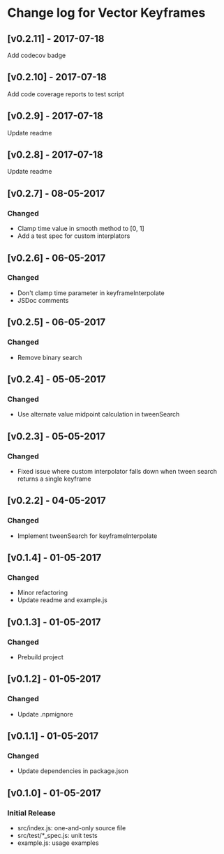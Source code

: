 # Change log for Vector Keyframes

## [v0.2.11] - 2017-07-18
Add codecov badge

## [v0.2.10] - 2017-07-18
Add code coverage reports to test script

## [v0.2.9] - 2017-07-18
Update readme

## [v0.2.8] - 2017-07-18
Update readme

## [v0.2.7] - 08-05-2017
### Changed
- Clamp time value in smooth method to [0, 1]
- Add a test spec for custom interplators

## [v0.2.6] - 06-05-2017
### Changed
- Don't clamp time parameter in keyframeInterpolate
- JSDoc comments

## [v0.2.5] - 06-05-2017
### Changed
- Remove binary search

## [v0.2.4] - 05-05-2017
### Changed
- Use alternate value midpoint calculation in tweenSearch

## [v0.2.3] - 05-05-2017
### Changed
- Fixed issue where custom interpolator falls down when tween search
  returns a single keyframe

## [v0.2.2] - 04-05-2017
### Changed
- Implement tweenSearch for keyframeInterpolate

## [v0.1.4] - 01-05-2017
### Changed
- Minor refactoring
- Update readme and example.js

## [v0.1.3] - 01-05-2017
### Changed
- Prebuild project

## [v0.1.2] - 01-05-2017
### Changed
- Update .npmignore

## [v0.1.1] - 01-05-2017
### Changed
- Update dependencies in package.json

## [v0.1.0] - 01-05-2017
### Initial Release
- src/index.js: one-and-only source file
- src/test/*_spec.js: unit tests
- example.js: usage examples
